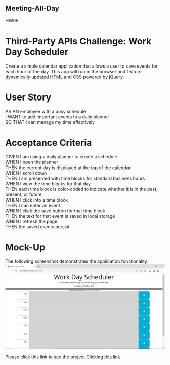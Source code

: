 ## Meeting-All-Day
HW05

# Third-Party APIs Challenge: Work Day Scheduler
Create a simple calendar application that allows a user to save events for each hour of the day. This app will run in the browser and feature dynamically updated HTML and CSS powered by jQuery.

# User Story

AS AN employee with a busy schedule <br>
I WANT to add important events to a daily planner <br>
SO THAT I can manage my time effectively <br>

# Acceptance Criteria

GIVEN I am using a daily planner to create a schedule <br>
WHEN I open the planner <br>
THEN the current day is displayed at the top of the calendar <br>
WHEN I scroll down <br>
THEN I am presented with time blocks for standard business hours <br>
WHEN I view the time blocks for that day <br>
THEN each time block is color-coded to indicate whether it is in the past, present, or future <br>
WHEN I click into a time block <br>
THEN I can enter an event <br>
WHEN I click the save button for that time block <br>
THEN the text for that event is saved in local storage <br>
WHEN I refresh the page <br>
THEN the saved events persist <br>

# Mock-Up
The following screenshot demonstrates the application functionality:
![](./Schedule.PNG)

Please click this link to see the project
Clicking [this link](git@github.com:ademsahil274/Meeting-All-Day.git)